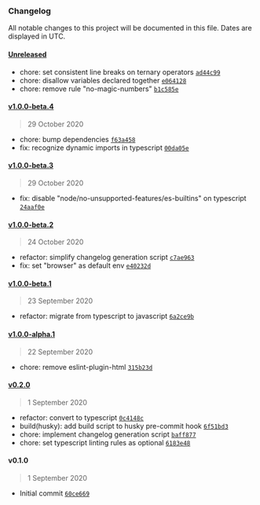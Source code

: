 ### Changelog

All notable changes to this project will be documented in this file. Dates are displayed in UTC.

#### [Unreleased](https://github.com/henriquehbr/eslint-config-hbr/compare/v1.0.0-beta.4...HEAD)

- chore: set consistent line breaks on ternary operators [`ad44c99`](https://github.com/henriquehbr/eslint-config-hbr/commit/ad44c999a331d99cdeb0c1ac32846a1c94faa5a5)
- chore: disallow variables declared together [`e064128`](https://github.com/henriquehbr/eslint-config-hbr/commit/e0641289ab20b9d96c49aac3de3de68b19d37faf)
- chore: remove rule "no-magic-numbers" [`b1c585e`](https://github.com/henriquehbr/eslint-config-hbr/commit/b1c585ebd0b98387e24793ec7462853df133e8ce)

#### [v1.0.0-beta.4](https://github.com/henriquehbr/eslint-config-hbr/compare/v1.0.0-beta.3...v1.0.0-beta.4)

> 29 October 2020

- chore: bump dependencies [`f63a458`](https://github.com/henriquehbr/eslint-config-hbr/commit/f63a458265cb97bf3a7be00a696d18ded7246802)
- fix: recognize dynamic imports in typescript [`00da05e`](https://github.com/henriquehbr/eslint-config-hbr/commit/00da05eaab82bcb749b60ba857d53f6f5d7c69fc)

#### [v1.0.0-beta.3](https://github.com/henriquehbr/eslint-config-hbr/compare/v1.0.0-beta.2...v1.0.0-beta.3)

> 29 October 2020

- fix: disable "node/no-unsupported-features/es-builtins" on typescript [`24aaf0e`](https://github.com/henriquehbr/eslint-config-hbr/commit/24aaf0e396abfc4fd45dd1a4ce225d35f782c80c)

#### [v1.0.0-beta.2](https://github.com/henriquehbr/eslint-config-hbr/compare/v1.0.0-beta.1...v1.0.0-beta.2)

> 24 October 2020

- refactor: simplify changelog generation script [`c7ae963`](https://github.com/henriquehbr/eslint-config-hbr/commit/c7ae963e622b4ccf59b13bcfc7c846ab09dcd2f9)
- fix: set "browser" as default env [`e40232d`](https://github.com/henriquehbr/eslint-config-hbr/commit/e40232d6dbc372ba66dd04ef9f10b17d5a7158d2)

#### [v1.0.0-beta.1](https://github.com/henriquehbr/eslint-config-hbr/compare/v1.0.0-alpha.1...v1.0.0-beta.1)

> 23 September 2020

- refactor: migrate from typescript to javascript [`6a2ce9b`](https://github.com/henriquehbr/eslint-config-hbr/commit/6a2ce9b4d2efa114e821bd4a208d55a6979e1f1f)

#### [v1.0.0-alpha.1](https://github.com/henriquehbr/eslint-config-hbr/compare/v0.2.0...v1.0.0-alpha.1)

> 22 September 2020

- chore: remove eslint-plugin-html [`315b23d`](https://github.com/henriquehbr/eslint-config-hbr/commit/315b23df1250b11c81caef73e0989ae190b0161a)

#### [v0.2.0](https://github.com/henriquehbr/eslint-config-hbr/compare/v0.1.0...v0.2.0)

> 1 September 2020

- refactor: convert to typescript [`0c4148c`](https://github.com/henriquehbr/eslint-config-hbr/commit/0c4148cbc14e6613199870fa92a2d63febeadad5)
- build(husky): add build script to husky pre-commit hook [`6f51bd3`](https://github.com/henriquehbr/eslint-config-hbr/commit/6f51bd3083f6d5cd1bd72546550276e39ee9fcaf)
- chore: implement changelog generation script [`baff877`](https://github.com/henriquehbr/eslint-config-hbr/commit/baff877c582a17f314afdefc404c9fefb957d53e)
- chore: set typescript linting rules as optional [`6183e48`](https://github.com/henriquehbr/eslint-config-hbr/commit/6183e48919b102f3966c830176381c3d6220997b)

#### v0.1.0

> 1 September 2020

- Initial commit [`60ce669`](https://github.com/henriquehbr/eslint-config-hbr/commit/60ce669d0755441daf2af850926902ac45d87322)
